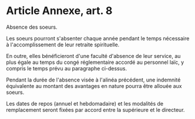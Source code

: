 # Article Annexe, art. 8

Absence des soeurs.

Les soeurs pourront s'absenter chaque année pendant le temps nécessaire à l'accomplissement de leur retraite spirituelle.

En outre, elles bénéficieront d'une faculté d'absence de leur service, au plus égale au temps du congé réglementaire accordé au personnel laïc, y compris le temps prévu au paragraphe ci-dessus.

Pendant la durée de l'absence visée à l'alinéa précédent, une indemnité équivalente au montant des avantages en nature pourra être allouée aux soeurs.

Les dates de repos (annuel et hebdomadaire) et les modalités de remplacement seront fixées par accord entre la supérieure et le directeur.
